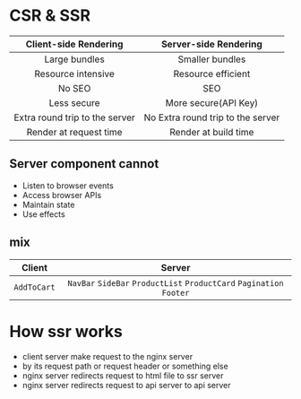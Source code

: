 # CSR & SSR

|     Client-side Rendering      |       Server-side Rendering       |
| :----------------------------: | :-------------------------------: |
|         Large bundles          |          Smaller bundles          |
|       Resource intensive       |        Resource efficient         |
|             No SEO             |                SEO                |
|          Less secure           |       More secure(API Key)        |
| Extra round trip to the server | No Extra round trip to the server |
|     Render at request time     |       Render at build time        |

## Server component cannot

- Listen to browser events
- Access browser APIs
- Maintain state
- Use effects

## mix

|   Client    |                                Server                                |
| :---------: | :------------------------------------------------------------------: |
| `AddToCart` | `NavBar` `SideBar` `ProductList` `ProductCard` `Pagination` `Footer` |

# How ssr works

- client server make request to the nginx server
- by its request path or request header or something else
- nginx server redirects request to html file to ssr server
- nginx server redirects request to api server to api server
